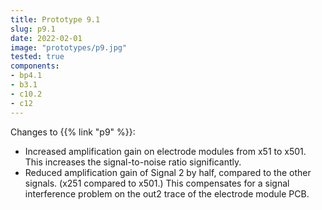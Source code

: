 ```yaml
---
title: Prototype 9.1
slug: p9.1
date: 2022-02-01
image: "prototypes/p9.jpg"
tested: true
components:
- bp4.1
- b3.1
- c10.2
- c12
---
```


Changes to {{% link "p9" %}}:

- Increased amplification gain on electrode modules from x51 to x501.  This
  increases the signal-to-noise ratio significantly.
- Reduced amplification gain of Signal 2 by half, compared to the other
  signals. (x251 compared to x501.) This compensates for a signal interference
  problem on the out2 trace of the electrode module PCB.
